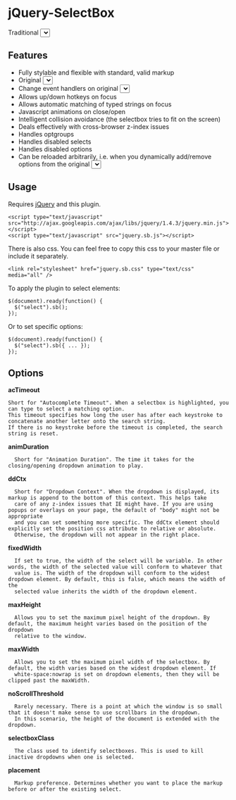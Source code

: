 # jQuery-SelectBox

Traditional <select> elements are very difficult to style by themselves, 
but they are also very usable and feature rich. This plugin attempts to 
recreate all selectbox functionality and appearance while adding 
animation and stylability.

## Features

  * Fully stylable and flexible with standard, valid markup
  * Original <select> is updated behind-the-scenes
  * Change event handlers on original <select> still work
  * Allows up/down hotkeys on focus
  * Allows automatic matching of typed strings on focus
  * Javascript animations on close/open
  * Intelligent collision avoidance (the selectbox tries to fit on the screen)
  * Deals effectively with cross-browser z-index issues
  * Handles optgroups
  * Handles disabled selects
  * Handles disabled options
  * Can be reloaded arbitrarily, i.e. when you dynamically add/remove options from the original <select>

## Usage

Requires [jQuery](http://jquery.com) and this plugin.

    <script type="text/javascript" src="http://ajax.googleapis.com/ajax/libs/jquery/1.4.3/jquery.min.js"></script>
    <script type="text/javascript" src="jquery.sb.js"></script>

There is also css. You can feel free to copy this css to your master file or include it separately.

    <link rel="stylesheet" href="jquery.sb.css" type="text/css" media="all" />

To apply the plugin to select elements:

    $(document).ready(function() {
      $("select").sb();
    });

Or to set specific options:

    $(document).ready(function() {
      $("select").sb({ ... });
    });

## Options
 
  **acTimeout**
  
    Short for "Autocomplete Timeout". When a selectbox is highlighted, you can type to select a matching option.
    This timeout specifies how long the user has after each keystroke to concatenate another letter onto the search string.
    If there is no keystroke before the timeout is completed, the search string is reset.

  **animDuration**
  
      Short for "Animation Duration". The time it takes for the closing/opening dropdown animation to play.

  **ddCtx**
  
      Short for "Dropdown Context". When the dropdown is displayed, its markup is append to the bottom of this context. This helps take 
      care of any z-index issues that IE might have. If you are using popups or overlays on your page, the default of "body" might not be appropriate 
      and you can set something more specific. The ddCtx element should explicitly set the position css attribute to relative or absolute. 
      Otherwise, the dropdown will not appear in the right place.

  **fixedWidth**

      If set to true, the width of the select will be variable. In other words, the width of the selected value will conform to whatever that
      value is. The width of the dropdown will conform to the widest dropdown element. By default, this is false, which means the width of the 
      selected value inherits the width of the dropdown element.

  **maxHeight**
  
      Allows you to set the maximum pixel height of the dropdown. By default, the maximum height varies based on the position of the dropdown 
      relative to the window.

  **maxWidth**

      Allows you to set the maximum pixel width of the selectbox. By default, the width varies based on the widest dropdown element. If 
      white-space:nowrap is set on dropdown elements, then they will be clipped past the maxWidth.

  **noScrollThreshold**

      Rarely necessary. There is a point at which the window is so small that it doesn't make sense to use scrollbars in the dropdown. 
      In this scenario, the height of the document is extended with the dropdown.

  **selectboxClass**

      The class used to identify selectboxes. This is used to kill inactive dropdowns when one is selected.

  **placement**

      Markup preference. Determines whether you want to place the markup before or after the existing select.